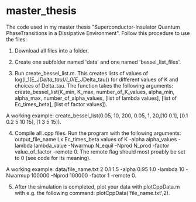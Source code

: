 # master_thesis
The code used in my master thesis "Superconductor-Insulator Quantum PhaseTransitions in a Dissipative Environment". Follow this procedure to use the files:

1. Download all files into a folder.

2. Create one subfolder named 'data' and one named 'bessel_list_files'.

3. Run create_bessel_list.m. This creates lists of values of log(I_1(E_J*Delta_tau)/I_0(E_J*Delta_tau)) for different values of K and choices of Delta_tau. The function takes the following arguments: create_bessel_list(K_min, K_max, number_of_K_values, alpha_min, alpha_max, number_of_alpha_values, [list of lambda values], [list of Ec_times_beta], [list of factor values]).

A working example: create_bessel_list(0.05, 10, 200, 0.05, 1, 20,[10 0.1], [0.1 0.2 5 10 15], [1 3 5 15]).

4. Compile all .cpp files. Run the program with the following arguments: output_file_name Lx Ec_times_beta values of K -alpha alpha_values -lambda lambda_value -Nwarmup N_equil -Nprod N_prod -factor value_of_factor -remote 0. The remote flag should most proably be set to 0 (see code for its meaning).

A working example: data/file_name.txt 2 0.1 1.5 -alpha 0.95 1.0 -lambda 10 -Nwarmup 100000 -Nprod 100000 -factor 1 -remote 0. 

5. After the simulation is completed, plot your data with plotCppData.m with e.g. the following command: plotCppData('file_name.txt',2).
